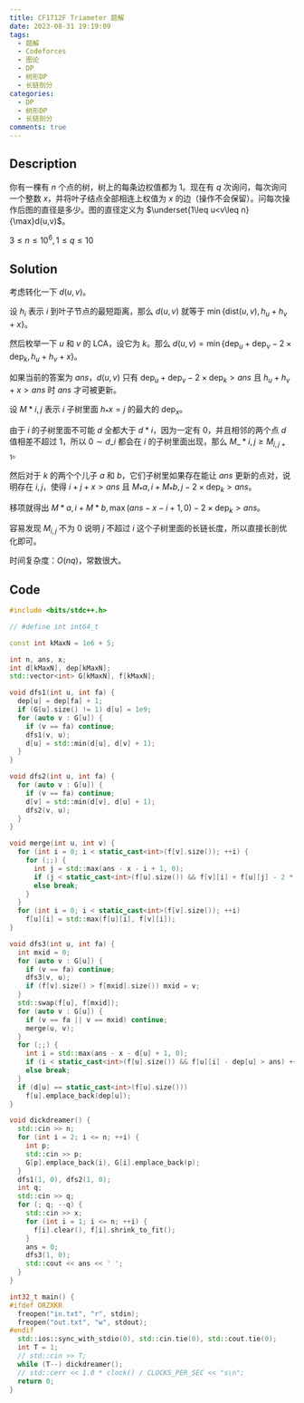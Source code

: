 ```yaml
---
title: CF1712F Triameter 题解
date: 2023-08-31 19:19:09
tags:
  - 题解
  - Codeforces
  - 图论
  - DP
  - 树形DP
  - 长链剖分
categories:
  - DP
  - 树形DP
  - 长链剖分
comments: true
---
```

## Description

你有一棵有 $n$ 个点的树，树上的每条边权值都为 $1$。现在有 $q$ 次询问，每次询问一个整数 $x$，并将叶子结点全部相连上权值为 $x$ 的边（操作不会保留）。问每次操作后图的直径是多少。图的直径定义为 $\underset{1\leq u<v\leq n}{\max}d(u,v)$。

$3\leq n\leq 10^6,1\leq q\leq 10$

<!--more-->

## Solution

考虑转化一下 $d(u,v)$。

设 $h_i$ 表示 $i$ 到叶子节点的最短距离，那么 $d(u,v)$ 就等于 $\min\{\text{dist}(u,v),h_u+h_v+x\}$。

然后枚举一下 $u$ 和 $v$ 的 $\text{LCA}$，设它为 $k$。那么 $d(u,v)=\min\{\text{dep}_u+\text{dep}_v-2\times \text{dep}_k,h_u+h_v+x\}$。

如果当前的答案为 $ans$，$d(u,v)$ 只有 $\text{dep}_u+\text{dep}_v-2\times \text{dep}_k>ans$ 且 $h_u+h_v+x>ans$ 时 $ans$ 才可被更新。

设 $M*{i,j}$ 表示 $i$ 子树里面 $h_*{x}=j$ 的最大的 $\text{dep}_x$。

由于 $i$ 的子树里面不可能 $d$ 全都大于 $d*i$，因为一定有 $0$，并且相邻的两个点 $d$ 值相差不超过 $1$，所以 $0\sim d\_i$ 都会在 $i$ 的子树里面出现，那么 $M\_*{i,j}\geq M_{i,j+1}$。

然后对于 $k$ 的两个个儿子 $a$ 和 $b$，它们子树里如果存在能让 $ans$ 更新的点对，说明存在 $i,j$，使得 $i+j+x>ans$ 且 $M_*{a,i}+M_*{b,j}-2\times\text{dep}_k>ans$。

移项就得出 $M*{a,i}+M*{b,\max(ans-x-i+1,0)}-2\times \text{dep}_k>ans$。

容易发现 $M_{i,j}$ 不为 $0$ 说明 $j$ 不超过 $i$ 这个子树里面的长链长度，所以直接长剖优化即可。

时间复杂度：$O(nq)$，常数很大。

## Code

```cpp
#include <bits/stdc++.h>

// #define int int64_t

const int kMaxN = 1e6 + 5;

int n, ans, x;
int d[kMaxN], dep[kMaxN];
std::vector<int> G[kMaxN], f[kMaxN];

void dfs1(int u, int fa) {
  dep[u] = dep[fa] + 1;
  if (G[u].size() != 1) d[u] = 1e9;
  for (auto v : G[u]) {
    if (v == fa) continue;
    dfs1(v, u);
    d[u] = std::min(d[u], d[v] + 1);
  }
}

void dfs2(int u, int fa) {
  for (auto v : G[u]) {
    if (v == fa) continue;
    d[v] = std::min(d[v], d[u] + 1);
    dfs2(v, u);
  }
}

void merge(int u, int v) {
  for (int i = 0; i < static_cast<int>(f[v].size()); ++i) {
    for (;;) {
      int j = std::max(ans - x - i + 1, 0);
      if (j < static_cast<int>(f[u].size()) && f[v][i] + f[u][j] - 2 * dep[u] > ans) ++ans;
      else break;
    }
  }
  for (int i = 0; i < static_cast<int>(f[v].size()); ++i)
    f[u][i] = std::max(f[u][i], f[v][i]);
}

void dfs3(int u, int fa) {
  int mxid = 0;
  for (auto v : G[u]) {
    if (v == fa) continue;
    dfs3(v, u);
    if (f[v].size() > f[mxid].size()) mxid = v;
  }
  std::swap(f[u], f[mxid]);
  for (auto v : G[u]) {
    if (v == fa || v == mxid) continue;
    merge(u, v);
  }
  for (;;) {
    int i = std::max(ans - x - d[u] + 1, 0);
    if (i < static_cast<int>(f[u].size()) && f[u][i] - dep[u] > ans) ++ans;
    else break;
  }
  if (d[u] == static_cast<int>(f[u].size()))
    f[u].emplace_back(dep[u]);
}

void dickdreamer() {
  std::cin >> n;
  for (int i = 2; i <= n; ++i) {
    int p;
    std::cin >> p;
    G[p].emplace_back(i), G[i].emplace_back(p);
  }
  dfs1(1, 0), dfs2(1, 0);
  int q;
  std::cin >> q;
  for (; q; --q) {
    std::cin >> x;
    for (int i = 1; i <= n; ++i) {
      f[i].clear(), f[i].shrink_to_fit();
    }
    ans = 0;
    dfs3(1, 0);
    std::cout << ans << ' ';
  }
}

int32_t main() {
#ifdef ORZXKR
  freopen("in.txt", "r", stdin);
  freopen("out.txt", "w", stdout);
#endif
  std::ios::sync_with_stdio(0), std::cin.tie(0), std::cout.tie(0);
  int T = 1;
  // std::cin >> T;
  while (T--) dickdreamer();
  // std::cerr << 1.0 * clock() / CLOCKS_PER_SEC << "s\n";
  return 0;
}
```